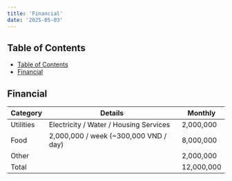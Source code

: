 ```yaml
---
title: 'Financial'
date: '2025-05-03'
---
```


## Table of Contents

- [Table of Contents](#table-of-contents)
- [Financial](#financial)

## Financial

| Category  | Details                                | Monthly    |
| --------- | -------------------------------------- | ---------- |
| Utilities | Electricity / Water / Housing Services | 2,000,000  |
| Food      | 2,000,000 / week (~300,000 VND / day)  | 8,000,000  |
| Other     |                                        | 2,000,000  |
| Total     |                                        | 12,000,000 |
